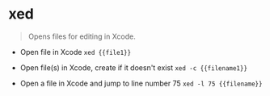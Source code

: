 # xed
> Opens files for editing in Xcode.

- Open file in Xcode
`xed {{file1}}`

- Open file(s) in Xcode, create if it doesn't exist
`xed -c {{filename1}}`

- Open a file in Xcode and jump to line number 75
`xed -l 75 {{filename}}`
